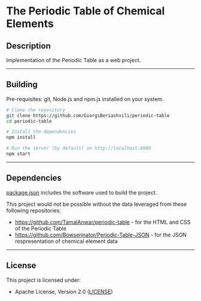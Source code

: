 # The Periodic Table of Chemical Elements

## Description

Implementation of the Periodic Table as a web project.

<hr>

## Building

Pre-requisites: git, Node.js and npm.js installed on your system.

```sh
# Clone the repository
git clone https://github.com/GiorgiBeriashvili/periodic-table
cd periodic-table

# Install the dependencies
npm install

# Run the server (by default) on http://localhost:8080
npm start
```

<hr>

## Dependencies

[package.json](https://github.com/GiorgiBeriashvili/periodic-table/blob/master/package.json "Project's package.json file") includes the software used to build the project.

This project would not be possible without the data leveraged from these following repositories:

* https://github.com/TamalAnwar/periodic-table - for the HTML and CSS of the Periodic Table
* https://github.com/Bowserinator/Periodic-Table-JSON - for the JSON respresentation of chemical element data

<hr>

## License

This project is licensed under:

* Apache License, Version 2.0 ([LICENSE](https://github.com/GiorgiBeriashvili/periodic-table/blob/master/LICENSE "Copy of the Apache license (version 2.0)"))